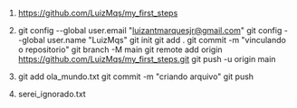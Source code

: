 1) https://github.com/LuizMqs/my_first_steps

2) git config --global user.email "luizantmarquesjr@gmail.com"
git config --global user.name "LuizMqs"
git init
git add .
git commit -m "vinculando o repositorio"
git branch -M main
git remote add origin https://github.com/LuizMqs/my_first_steps.git
git push -u origin main

3) git add ola_mundo.txt
git commit -m "criando arquivo"
git push

4) serei_ignorado.txt
